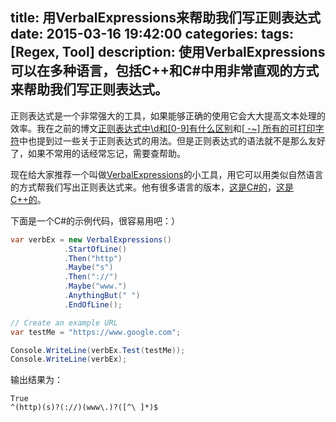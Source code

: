 title: 用VerbalExpressions来帮助我们写正则表达式
date: 2015-03-16 19:42:00
categories:
tags: [Regex, Tool]
description: 使用VerbalExpressions可以在多种语言，包括C++和C#中用非常直观的方式来帮助我们写正则表达式。
---

正则表达式是一个非常强大的工具，如果能够正确的使用它会大大提高文本处理的效率。我在之前的博文[正则表达式中\d和[0-9]有什么区别](/2013/06/04/d-0-9-difference-in-regex/)和[[ -~] 所有的可打印字符](/2012/11/19/match-all-printable-character-in-regex/)中也提到过一些关于正则表达式的用法。但是正则表达式的语法就不是那么友好了，如果不常用的话经常忘记，需要查帮助。

现在给大家推荐一个叫做[VerbalExpressions](http://verbalexpressions.github.io/)的小工具，用它可以用类似自然语言的方式帮我们写出正则表达式来。他有很多语言的版本，[这是C#的](https://github.com/VerbalExpressions/CSharpVerbalExpressions)，[这是C++的](https://github.com/VerbalExpressions/CppVerbalExpressions)。

下面是一个C#的示例代码，很容易用吧：）

```c#
var verbEx = new VerbalExpressions()
			.StartOfLine()
			.Then("http")
			.Maybe("s")
			.Then("://")
			.Maybe("www.")
			.AnythingBut(" ")
			.EndOfLine();

// Create an example URL
var testMe = "https://www.google.com";

Console.WriteLine(verbEx.Test(testMe));
Console.WriteLine(verbEx);
```

输出结果为：
```
True
^(http)(s)?(://)(www\.)?([^\ ]*)$
```